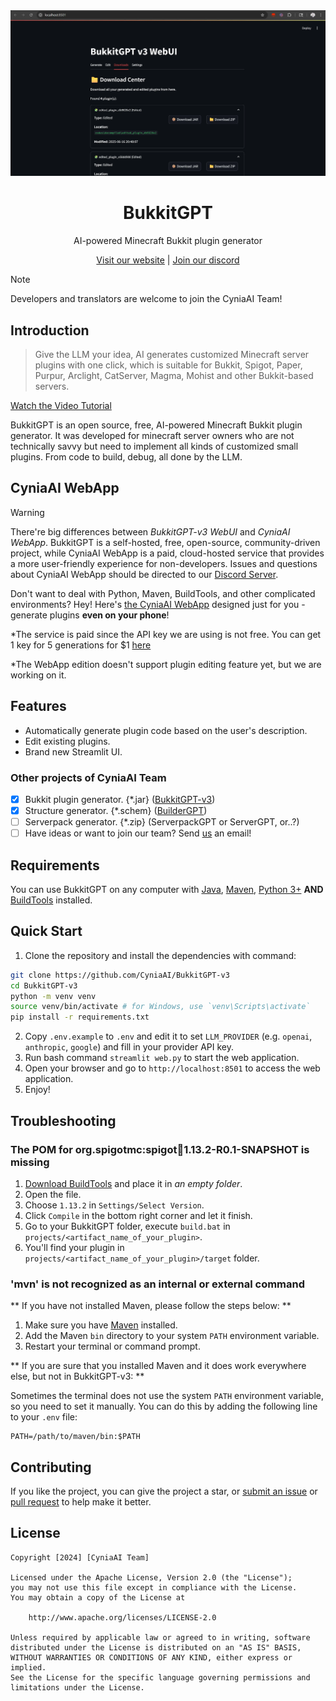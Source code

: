 <div align="center">
    <img src="https://github.com/Zhou-Shilin/picx-images-hosting/raw/master/image.1ovowaujq2.webp" alt="BukkitGPT Logo"/>
    <h1>BukkitGPT</h1>
    <p>AI-powered Minecraft Bukkit plugin generator</p>
    <a href="https://cynia.dev">Visit our website</a>  |  <a href="https://discord.gg/kTZtXw8s7r">Join our discord</a>
</div>


> [!NOTE]
> Developers and translators are welcome to join the CyniaAI Team!

## Introduction
> Give the LLM your idea, AI generates customized Minecraft server plugins with one click, which is suitable for Bukkit, Spigot, Paper, Purpur, Arclight, CatServer, Magma, Mohist and other Bukkit-based servers.

[Watch the Video Tutorial](https://youtu.be/ubqH-e4aaRU?si=p0uxiJbzXP9vYDuQ)

BukkitGPT is an open source, free, AI-powered Minecraft Bukkit plugin generator. It was developed for minecraft server owners who are not technically savvy but need to implement all kinds of customized small plugins. From code to build, debug, all done by the LLM.


## CyniaAI WebApp

> [!WARNING]
> There're big differences between *BukkitGPT-v3 WebUI* and *CyniaAI WebApp*. BukkitGPT is a self-hosted, free, open-source, community-driven project, while CyniaAI WebApp is a paid, cloud-hosted service that provides a more user-friendly experience for non-developers.
> Issues and questions about CyniaAI WebApp should be directed to our [Discord Server](https://discord.gg/kTZtXw8s7r).

Don't want to deal with Python, Maven, BuildTools, and other complicated environments?
Hey! Here's [the CyniaAI WebApp](https://cynia.dev) designed just for you - generate plugins **even on your phone**!

*The service is paid since the API key we are using is not free. You can get 1 key for 5 generations for $1 [here](https://afdian.com/item/b839835461e311efbd1252540025c377)

*The WebApp edition doesn't support plugin editing feature yet, but we are working on it.

## Features

- Automatically generate plugin code based on the user's description.
- Edit existing plugins.
- Brand new Streamlit UI.

### Other projects of CyniaAI Team
- [x] Bukkit plugin generator. {*.jar} ([BukkitGPT-v3](https://github.com/CyniaAI/BukkitGPT-v3))
- [x] Structure generator. {*.schem} ([BuilderGPT](https://github.com/CyniaAI/BuilderGPT))
- [ ] Serverpack generator. {*.zip} (ServerpackGPT or ServerGPT, or..?)
- [ ] Have ideas or want to join our team? Send [us](mailto:admin@baimoqilin.top) an email!

## Requirements
You can use BukkitGPT on any computer with [Java](https://www.azul.com/downloads/), [Maven](https://maven.apache.org/), [Python 3+](https://www.python.org/) **AND** [BuildTools](https://github.com/CyniaAI/BukkitGPT-v3#the-pom-for-orgspigotmcspigotjar1132-r01-snapshot-is-missing) installed. 

## Quick Start

1. Clone the repository and install the dependencies with command:
```bash
git clone https://github.com/CyniaAI/BukkitGPT-v3
cd BukkitGPT-v3
python -m venv venv
source venv/bin/activate # for Windows, use `venv\Scripts\activate`
pip install -r requirements.txt
```
2. Copy `.env.example` to `.env` and edit it to set `LLM_PROVIDER` (e.g. `openai`, `anthropic`, `google`) and fill in your provider API key.
3. Run bash command `streamlit web.py` to start the web application.
4. Open your browser and go to `http://localhost:8501` to access the web application.
5. Enjoy!

## Troubleshooting

### The POM for org.spigotmc:spigot:jar:1.13.2-R0.1-SNAPSHOT is missing
1. [Download BuildTools](https://hub.spigotmc.org/jenkins/job/BuildTools/lastSuccessfulBuild/artifact/target/BuildTools.jar) and place it in *an empty folder*.
2. Open the file.
3. Choose `1.13.2` in `Settings/Select Version`.
4. Click `Compile` in the bottom right corner and let it finish.
5. Go to your BukkitGPT folder, execute `build.bat` in `projects/<artifact_name_of_your_plugin>`.
6. You'll find your plugin in `projects/<artifact_name_of_your_plugin>/target` folder.

### 'mvn' is not recognized as an internal or external command

** If you have not installed Maven, please follow the steps below: **
1. Make sure you have [Maven](https://maven.apache.org/) installed.
2. Add the Maven `bin` directory to your system `PATH` environment variable.
3. Restart your terminal or command prompt.

** If you are sure that you installed Maven and it does work everywhere else, but not in BukkitGPT-v3: **

Sometimes the terminal does not use the system `PATH` environment variable, so you need to set it manually. You can do this by adding the following line to your `.env` file:

```plaintext
PATH=/path/to/maven/bin:$PATH
```


## Contributing
If you like the project, you can give the project a star, or [submit an issue](https://github.com/CyniaAI/BukkitGPT-v3/issues) or [pull request](https://github.com/CyniaAI/BukkitGPT-v3/pulls) to help make it better.

## License
```
Copyright [2024] [CyniaAI Team]

Licensed under the Apache License, Version 2.0 (the "License");
you may not use this file except in compliance with the License.
You may obtain a copy of the License at

    http://www.apache.org/licenses/LICENSE-2.0

Unless required by applicable law or agreed to in writing, software
distributed under the License is distributed on an "AS IS" BASIS,
WITHOUT WARRANTIES OR CONDITIONS OF ANY KIND, either express or implied.
See the License for the specific language governing permissions and
limitations under the License.
```
